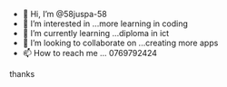 - 👋 Hi, I’m @58juspa-58
- 👀 I’m interested in ...more learning in coding
- 🌱 I’m currently learning ...diploma in ict
- 💞️ I’m looking to collaborate on ...creating more apps
- 📫 How to reach me ...
0769792424
<!---
58juspa-58/58juspa-58 is a ✨ special ✨ repository because its `README.md` (this file) appears on your GitHub profile.
You can click the Preview link to take a look at your changes.
--->
thanks

